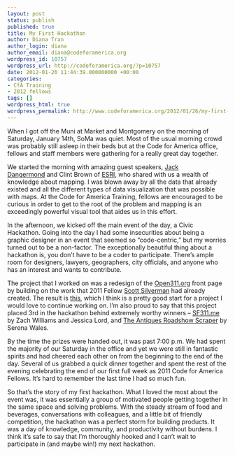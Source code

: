 ```yaml
---
layout: post
status: publish
published: true
title: My First Hackathon
author: Diana Tran
author_login: diana
author_email: diana@codeforamerica.org
wordpress_id: 10757
wordpress_url: http://codeforamerica.org/?p=10757
date: 2012-01-26 11:44:39.000000000 +00:00
categories:
- CfA Training
- 2012 fellows
tags: []
wordpress_html: true
wordpress_permalink: http://www.codeforamerica.org/2012/01/26/my-first-hackathon/
---
```


<p>When I got off the Muni at Market and Montgomery on the morning of Saturday, January 14th, SoMa was quiet. Most of the usual morning crowd was probably still asleep in their beds but at the Code for America office, fellows and staff members were gathering for a really great day together.</p>
<p>We started the morning with amazing guest speakers, <a href="http://www.esri.com/about-esri/about/jack_dangermond.html">Jack Dangermond</a> and Clint Brown of <a href="http://www.esri.com/">ESRI</a>, who shared with us a wealth of knowledge about mapping. I was blown away by all the data that already existed and all the different types of data visualization that was possible with maps. At the Code for America Training, fellows are encouraged to be curious in order to get to the root of the problem and mapping is an exceedingly powerful visual tool that aides us in this effort.</p>
<p>In the afternoon, we kicked off the main event of the day, a Civic Hackathon. Going into the day I had some insecurities about being a graphic designer in an event that seemed so “code-centric,” but my worries turned out to be a non-factor. The exceptionally beautiful thing about a hackathon is, you don’t have to be a coder to participate. There’s ample room for designers, lawyers, geographers, city officials, and anyone who has an interest and wants to contribute.</p>
<p>The project that I worked on was a redesign of the <a href="http://open311.org">Open311.org</a> front page by building on the work that 2011 Fellow <a href="http://codeforamerica.org/author/scott/">Scott Silverman</a> had already created. The result is <a href="http://dl.dropbox.com/u/12509453/Open311_CFAHackathon_v2.jpg">this</a>, which I think is a pretty good start for a project I would love to continue working on. I’m also proud to say that this project placed 3rd in the hackathon behind extremely worthy winners – <a href="http://sf311.me">SF311.me</a> by Zach Williams and Jessica Lord, and <a href="https://scraperwiki.com/scrapers/antiques_roadshow/">The Antiques Roadshow Scraper</a> by Serena Wales.</p>
<p>By the time the prizes were handed out, it was past 7:00 p.m. We had spent the majority of our Saturday in the office and yet we were still in fantastic spirits and had cheered each other on from the beginning to the end of the day. Several of us grabbed a quick dinner together and spent the rest of the evening celebrating the end of our first full week as 2011 Code for America Fellows. It’s hard to remember the last time I had so much fun.</p>
<p>So that’s the story of my first hackathon. What I loved the most about the event was, it was essentially a group of motivated people getting together in the same space and solving problems. With the steady stream of food and beverages, conversations with colleagues, and a little bit of friendly competition, the hackathon was a perfect storm for building products. It was a day of knowledge, community, and productivity without burdens. I think it’s safe to say that I’m thoroughly hooked and I can’t wait to participate in (and maybe win!) my next hackathon.</p>
